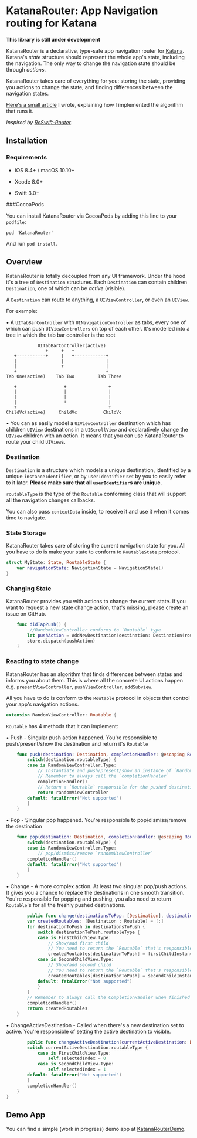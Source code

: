 # KatanaRouter: App Navigation routing for Katana

**This library is still under development**

KatanaRouter is a declarative, type-safe app navigation router for [Katana](https://github.com/BendingSpoons/katana-swift). Katana's *state* structure should represent the whole app's state, including the navigation. The only way to change the navigation state should be through *actions*. 

KatanaRouter takes care of everything for you: storing the state, providing you actions to change the state, and finding differences between the navigation states.

[Here's a small article](http://swiftpearls.com/app-routing-algorithm.html) I wrote, explaining how I implemented the algorithm that runs it.

*Inspired by [ReSwift-Router](https://github.com/ReSwift/ReSwift-Router)*.

## Installation

### Requirements

- iOS 8.4+ / macOS 10.10+

- Xcode 8.0+

- Swift 3.0+

###CocoaPods

You can install KatanaRouter via CocoaPods by adding this line to your `podfile`:

	pod 'KatanaRouter'
	
And run `pod install`.

## Overview

KatanaRouter is totally decoupled from any UI framework. Under the hood it's a tree of `Destination` structures. Each `Destination` can contain children `Destination`, one of which can be *active* (visible).

A `Destination` can route to anything, a `UIViewController`, or even an `UIView`.

For example:

• A `UITabBarController` with `UINavigationController` as tabs, every one of which can push `UIViewControllers` on top of each other. It's modelled into a tree in which the tab bar controller is the root

```
            UITabBarController(active)
               +     +   +
   +-----------+     |   +------------+
   |                 |                |
   |                 +                |
   +                                  +
Tab One(active)    Tab Two         Tab Three

   +                  +                +
   |                  |                |
   |                  |                |
   |                  +                |
   +                                   +
ChildVc(active)     ChildVc          ChildVc
```

• You can as easily model a `UIViewController` destination which has children `UIView` destinations in a `UIScrollView` and declaratively change the `UIView` children with an action. It means that you can use KatanaRouter to route your child `UIView`s.

### Destination

`Destination` is a structure which models a unique destination, identified by a unique `instanceIdentifier`, or by `userIdentifier` set by you to easily refer to it later. **Please make sure that all `userIdentifier`s are unique**.

`routableType` is the type of the `Routable` conforming class that will support all the navigation changes callbacks.

You can also pass `contextData` inside, to receive it and use it when it comes time to navigate.

### State Storage

KatanaRouter takes care of storing the current navigation state for you. All you have to do is make your state to conform to `RoutableState` protocol.

```swift
struct MyState: State, RoutableState {
    var navigationState: NavigationState = NavigationState()
}
```

### Changing State

KatanaRouter provides you with actions to change the current state. If you want to request a new state change action, that's missing, please create an issue on GitHub.

```swift
    func didTapPush() {
         //RandomViewController conforms to `Routable` type
        let pushAction = AddNewDestination(destination: Destination(routableType: RandomViewController.self))
        store.dispatch(pushAction)
    }
```

### Reacting to state change

KatanaRouter has an algorithm that finds differences between states and informs you about them. This is where all the concrete UI actions happen e.g. `presentViewController`, `pushViewController`, `addSubview`.

All you have to do is conform to the `Routable` protocol in objects that control your app's navigation actions.

```swift
extension RandomViewController: Routable {
```

`Routable` has 4 methods that it can implement:

• Push - Singular push action happened. You're responsible to push/present/show the destination and return it's `Routable`

```swift
    func push(destination: Destination, completionHandler: @escaping RoutableCompletion) -> Routable {
        switch(destination.routableType) {
        case is RandomViewController.Type:
            // Instantiate and push/present/show an instance of `RandomViewController`
            // Remember to always call the `completionHandler`
            completionHandler()
            // Return a `Routable` responsible for the pushed destination
            return randomViewController
        default: fatalError("Not supported")
        }
    }
```

• Pop - Singular pop happened. You're responsible to pop/dismiss/remove the destination
    
```swift
    func pop(destination: Destination, completionHandler: @escaping RoutableCompletion) {
        switch(destination.routableType) {
        case is RandomViewController.Type:
            // pop/dismiss/remove `randomViewController`
        completionHandler()
        default: fatalError("Not supported")
        }
    }
```

• Change - A more complex action. At least two singular pop/push actions. It gives you a chance to replace the destinations in one smooth transition. You're responsible for popping and pushing, you also need to return `Routable`'s for all the freshly pushed destinations.

```swift
        public func change(destinationsToPop: [Destination], destinationsToPush: [Destination], completionHandler: @escaping RoutableCompletion) -> [Destination : Routable] {
        var createdRoutables: [Destination : Routable] = [:]
        for destinationToPush in destinationsToPush {
            switch destinationToPush.routableType {
            case is FirstChildView.Type:
                // Show/add first child
                // You need to return the `Routable` that's responsible for routing the `FirstChildView` instance
                createdRoutables[destinationToPush] = firstChildInstance
            case is SecondChildView.Type:
                // Show/add second child
                // You need to return the `Routable` that's responsible for routing the `SecondChildView` instance
                createdRoutables[destinationToPush] = secondChildInstance
            default: fatalError("Not supported")
            }
        }
        // Remember to always call the CompletionHandler when finished with the transition!
        completionHandler()
        return createdRoutables
    }
```

• ChangeActiveDestination - Called when there's a new destination set to active. You're responsible of setting the active destination to visible.

```swift
        public func changeActiveDestination(currentActiveDestination: Destination, completionHandler: @escaping RoutableCompletion) {
        switch currentActiveDestination.routableType {
            case is FirstChildView.Type:
                self.selectedIndex = 0
            case is SecondChildView.Type:
                self.selectedIndex = 1
        default: fatalError("Not supported")
        }
        completionHandler()
    }
}
```

## Demo App

You can find a simple (work in progress) demo app at [KatanaRouterDemo](https://github.com/michalciurus/KatanaRouterDemo).








